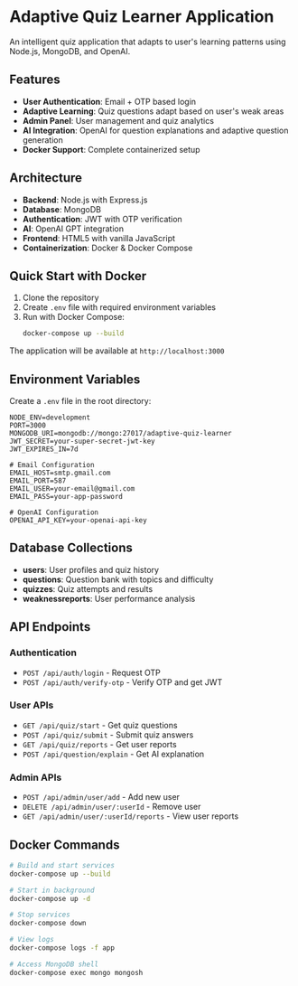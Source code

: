 # Adaptive Quiz Learner Application

An intelligent quiz application that adapts to user's learning patterns using Node.js, MongoDB, and OpenAI.

## Features

- **User Authentication**: Email + OTP based login
- **Adaptive Learning**: Quiz questions adapt based on user's weak areas
- **Admin Panel**: User management and quiz analytics
- **AI Integration**: OpenAI for question explanations and adaptive question generation
- **Docker Support**: Complete containerized setup

## Architecture

- **Backend**: Node.js with Express.js
- **Database**: MongoDB
- **Authentication**: JWT with OTP verification
- **AI**: OpenAI GPT integration
- **Frontend**: HTML5 with vanilla JavaScript
- **Containerization**: Docker & Docker Compose

## Quick Start with Docker

1. Clone the repository
2. Create `.env` file with required environment variables
3. Run with Docker Compose:
   ```bash
   docker-compose up --build
   ```

The application will be available at `http://localhost:3000`

## Environment Variables

Create a `.env` file in the root directory:

```
NODE_ENV=development
PORT=3000
MONGODB_URI=mongodb://mongo:27017/adaptive-quiz-learner
JWT_SECRET=your-super-secret-jwt-key
JWT_EXPIRES_IN=7d

# Email Configuration
EMAIL_HOST=smtp.gmail.com
EMAIL_PORT=587
EMAIL_USER=your-email@gmail.com
EMAIL_PASS=your-app-password

# OpenAI Configuration
OPENAI_API_KEY=your-openai-api-key
```

## Database Collections

- **users**: User profiles and quiz history
- **questions**: Question bank with topics and difficulty
- **quizzes**: Quiz attempts and results
- **weaknessreports**: User performance analysis

## API Endpoints

### Authentication
- `POST /api/auth/login` - Request OTP
- `POST /api/auth/verify-otp` - Verify OTP and get JWT

### User APIs
- `GET /api/quiz/start` - Get quiz questions
- `POST /api/quiz/submit` - Submit quiz answers
- `GET /api/quiz/reports` - Get user reports
- `POST /api/question/explain` - Get AI explanation

### Admin APIs
- `POST /api/admin/user/add` - Add new user
- `DELETE /api/admin/user/:userId` - Remove user
- `GET /api/admin/user/:userId/reports` - View user reports

## Docker Commands

```bash
# Build and start services
docker-compose up --build

# Start in background
docker-compose up -d

# Stop services
docker-compose down

# View logs
docker-compose logs -f app

# Access MongoDB shell
docker-compose exec mongo mongosh
```
